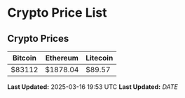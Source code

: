 # Crypto Price List

## Crypto Prices
| Bitcoin | Ethereum | Litecoin |
| ------- | -------- | -------- |
| $83112 | $1878.04 | $89.57 |
**Last Updated:** 2025-03-16 19:53 UTC
**Last Updated:** $DATE$
